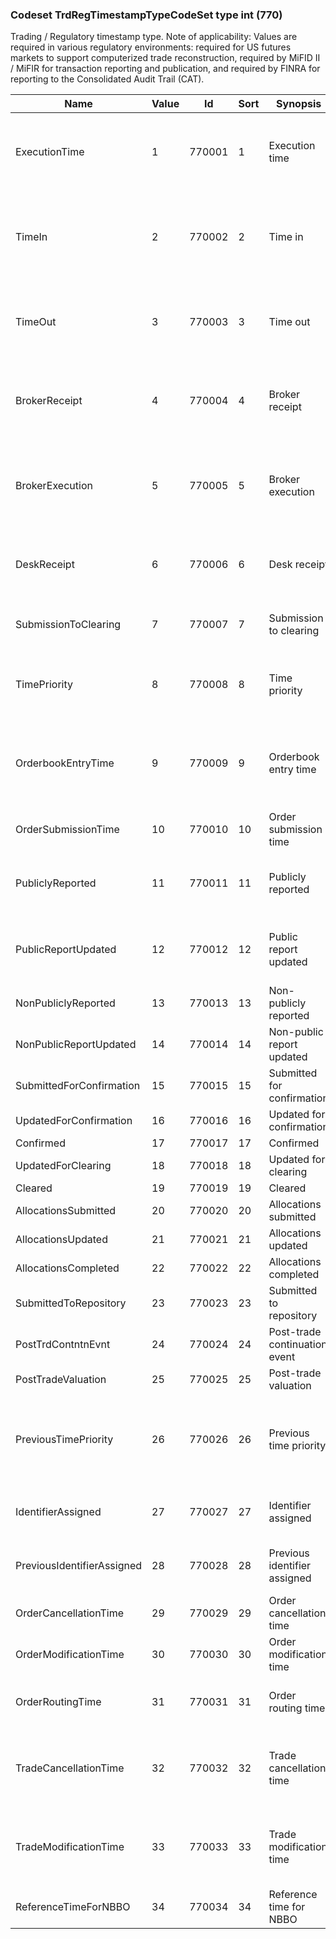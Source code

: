 ### Codeset TrdRegTimestampTypeCodeSet type int (770)

Trading / Regulatory timestamp type.
Note of applicability: Values are required in various regulatory environments: required for US futures markets to support computerized trade reconstruction, required by MiFID II / MiFIR for transaction reporting and publication, and required by FINRA for reporting to the Consolidated Audit Trail (CAT).

| Name                       | Value | Id     | Sort | Synopsis                      | Elaboration                                                                                                                               |
|----------------------------|-------|--------|------|-------------------------------|-------------------------------------------------------------------------------------------------------------------------------|
| ExecutionTime              | 1     | 770001 | 1    | Execution time                | Timestamp for the order execution. In the context of US futures markets (CFTC regulated) this is the non-qualified reporting time of order execution.                            |
| TimeIn                     | 2     | 770002 | 2    | Time in                       | Timestamp for receiving an order, quote or trade. In the context of US futures markets (CFTC) this is the timestamp of when the order was received on the trading floor (booth). |
| TimeOut                    | 3     | 770003 | 3    | Time out                      | Timestamp for sending an order, quote or trade. In the context of US futures markets (CFTC) this is the timestamp when the trade was received from the pit.                      |
| BrokerReceipt              | 4     | 770004 | 4    | Broker receipt                | Timestamp for a broker receiving an order, quote or trade. In the context of US futures markets (CFTC) this is the time at which the broker received the order.                  |
| BrokerExecution            | 5     | 770005 | 5    | Broker execution              | Timestamp for the broker executing an order. In the context of US futures markets (CFTC regulated) this is the time at which a broker executed the order for another broker.     |
| DeskReceipt                | 6     | 770006 | 6    | Desk receipt                  | Timestamp for the transmission of an order to an internal desk or department on the same day the firm received the order.                                                        |
| SubmissionToClearing       | 7     | 770007 | 7    | Submission to clearing        | The timestamp when the trade was officially acknowledged by the Clearing House.                                                                                                  |
| TimePriority               | 8     | 770008 | 8    | Time priority                 | A timestamp (manually or electronically) assigned by a market to specify time priority for an order or quote.                                                                    |
| OrderbookEntryTime         | 9     | 770009 | 9    | Orderbook entry time          | Timestamp for an order representing the time it was entered in the orderbook of the execution venue. The orderbook entry tiime cannot change during the lifetime of the order.   |
| OrderSubmissionTime        | 10    | 770010 | 10   | Order submission time         | Time the order was sent by the submitter.                                                                                                                               |
| PubliclyReported           | 11    | 770011 | 11   | Publicly reported             | In the context of MiFID II, this is used to identify the time at which the transaction was first published to the market.                                                        |
| PublicReportUpdated        | 12    | 770012 | 12   | Public report updated         | In the context of MiFID II, this is used to identify the time at which the transaction's publication to the market was last updated                                              |
| NonPubliclyReported        | 13    | 770013 | 13   | Non-publicly reported         |                                                                                                                                |
| NonPublicReportUpdated     | 14    | 770014 | 14   | Non-public report updated     |                                                                                                                                |
| SubmittedForConfirmation   | 15    | 770015 | 15   | Submitted for confirmation    |                                                                                                                                |
| UpdatedForConfirmation     | 16    | 770016 | 16   | Updated for confirmation      |                                                                                                                                |
| Confirmed                  | 17    | 770017 | 17   | Confirmed                     |                                                                                                                                |
| UpdatedForClearing         | 18    | 770018 | 18   | Updated for clearing          |                                                                                                                                |
| Cleared                    | 19    | 770019 | 19   | Cleared                       |                                                                                                                                |
| AllocationsSubmitted       | 20    | 770020 | 20   | Allocations submitted         |                                                                                                                                |
| AllocationsUpdated         | 21    | 770021 | 21   | Allocations updated           |                                                                                                                                |
| AllocationsCompleted       | 22    | 770022 | 22   | Allocations completed         |                                                                                                                                |
| SubmittedToRepository      | 23    | 770023 | 23   | Submitted to repository       |                                                                                                                                |
| PostTrdContntnEvnt         | 24    | 770024 | 24   | Post-trade continuation event |                                                                                                                                |
| PostTradeValuation         | 25    | 770025 | 25   | Post-trade valuation          |                                                                                                                                |
| PreviousTimePriority       | 26    | 770026 | 26   | Previous time priority        | Can be used in conjunction with TrdRegTimestampType(770) = 8 (Time priority) to provide the current and last priority timestamp in a single message.                             |
| IdentifierAssigned         | 27    | 770027 | 27   | Identifier assigned           | Timestamp for the assignment of a (unique) identifier to an entity (e.g. order, quote, trade).                                                                                   |
| PreviousIdentifierAssigned | 28    | 770028 | 28   | Previous identifier assigned  | Timestamp of previous assignment of a (unique) identifier to an entity (e.g. order, quote, trade).                                                                               |
| OrderCancellationTime      | 29    | 770029 | 29   | Order cancellation time       | Timestamp for the cancellation of an order or quote.                                                                                                                             |
| OrderModificationTime      | 30    | 770030 | 30   | Order modification time       | Timestamp for the modification of an order or quote.                                                                                                                             |
| OrderRoutingTime           | 31    | 770031 | 31   | Order routing time            | Timestamp for the routing of an order to another broker or electronic execution venue.                                                                                           |
| TradeCancellationTime      | 32    | 770032 | 32   | Trade cancellation time       | Timestamp for the cancellation of an execution (ExecType(150) = H (Trade Cancel)) or trade (TradeReportType(856) = 6 (Trade Report Cancel)).                                     |
| TradeModificationTime      | 33    | 770033 | 33   | Trade modification time       | Timestamp for the modification of an execution (ExecType(150) = G (Trade Correct)) or trade (TradeReportType(856) = 5 (No/Was)).                                                 |
| ReferenceTimeForNBBO       | 34    | 770034 | 34   | Reference time for NBBO       | Timestamp for an NBBO reference price.                                                                                                                               |

